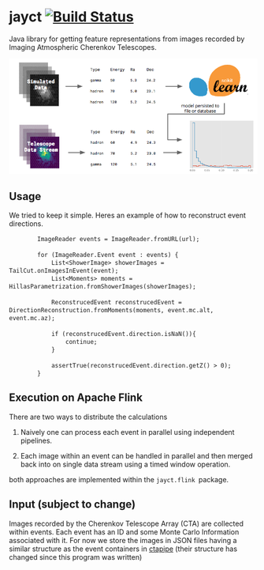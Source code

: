 # jayct [![Build Status](https://travis-ci.org/mackaiver/jayct.svg?branch=master)](https://travis-ci.org/mackaiver/jayct)

Java library for getting feature representations from images recorded by Imaging Atmospheric Cherenkov Telescopes.

[![Overview](overview.png)](https://github.com/mackaiver/jayct)

## Usage 

We tried to keep it simple. Heres an example of how to reconstruct event directions.

```
        ImageReader events = ImageReader.fromURL(url);

        for (ImageReader.Event event : events) {
            List<ShowerImage> showerImages = TailCut.onImagesInEvent(event);
            List<Moments> moments = HillasParametrization.fromShowerImages(showerImages);

            ReconstrucedEvent reconstrucedEvent = DirectionReconstruction.fromMoments(moments, event.mc.alt, event.mc.az);

            if (reconstrucedEvent.direction.isNaN()){
                continue;
            }

            assertTrue(reconstrucedEvent.direction.getZ() > 0);
        }
```

## Execution on Apache Flink

There are two ways to distribute the calculations

 1. Naively one can process each event in parallel using independent pipelines.
  
 2. Each image within an event can be handled in parallel and then merged back into on 
 single data stream using a timed window operation.
 
both approaches are implemented within the `jayct.flink `package.

## Input (subject to change)

Images recorded by the Cherenkov Telescope Array (CTA) are
collected within events. Each event has an ID and some Monte Carlo Information 
associated with it. For now we store the images in JSON files having 
a similar structure as the event containers in [ctapipe](https://github.com/cta-observatory/ctapipe/)
(their structure has changed since this program was written)
  
